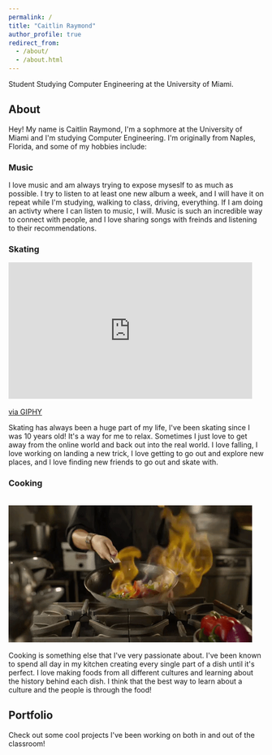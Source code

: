 ```yaml
---
permalink: /
title: "Caitlin Raymond"
author_profile: true
redirect_from: 
  - /about/
  - /about.html
---
```



Student Studying Computer Engineering at the University of Miami.

## About

Hey! My name is Caitlin Raymond, I'm a sophmore at the University of Miami and I'm studying Computer Engineering. I'm originally from Naples, Florida, and some of my hobbies include:


### Music 

I love music and am always trying to expose myseslf to as much as possible. I try to listen to at least one new album a week, and I will have it on repeat while I'm studying, walking to class, driving, everything. If I am doing an activty where I can listen to music, I will. Music is such an incredible way to connect with people, and I love sharing songs with freinds and listening to their recommendations. 


### Skating 

<iframe src="https://giphy.com/embed/3o7qDFoXt22QsZVey4" width="480" height="269" style="" frameBorder="0" class="giphy-embed" allowFullScreen></iframe><p><a href="https://giphy.com/gifs/kingoftheroad-viceland-king-of-the-road-3o7qDFoXt22QsZVey4">via GIPHY</a></p>

Skating has always been a huge part of my life, I've been skating since I was 10 years old! It's a way for me to relax. Sometimes I just love to get away from the online world and back out into the real world. I love falling, I love working on landing a new trick, I love getting to go out and explore new places, and I love finding new friends to go out and skate with. 


### Cooking

 <br/><img src='/images/Cooking.gif'>

 Cooking is something else that I've very passionate about. I've been known to spend all day in my kitchen creating every single part of a dish until it's perfect. I love making foods from all different cultures and learning about the history behind each dish. I think that the best way to learn about a culture and the people is through the food!

## Portfolio

Check out some cool projects I've been working on both in and out of the classroom!
